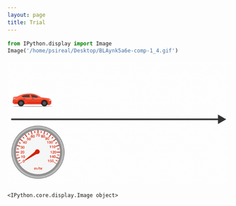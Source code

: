 ```yaml
---
layout: page
title: Trial
---
```



```python
from IPython.display import Image
Image('/home/psireal/Desktop/BLAynk5a6e-comp-1_4.gif')
```



![](_images/BLAynk5a6e-comp-1_4.gif)

    <IPython.core.display.Image object>


